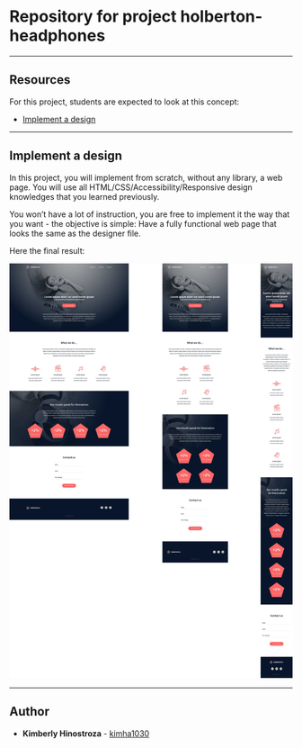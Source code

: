 # Repository for project holberton-headphones

---

## Resources

For this project, students are expected to look at this concept:

- [Implement a design](https://intranet.hbtn.io/concepts/220)

---

## Implement a design

In this project, you will implement from scratch, without any library, a web page. You will use all HTML/CSS/Accessibility/Responsive design knowledges that you learned previously.

You won’t have a lot of instruction, you are free to implement it the way that you want - the objective is simple: Have a fully functional web page that looks the same as the designer file.

Here the final result:

![Diseño Figma](./images/figma.jpg)

---

## Author

- **Kimberly Hinostroza** - [kimha1030](https://github.com/kimha1030)
